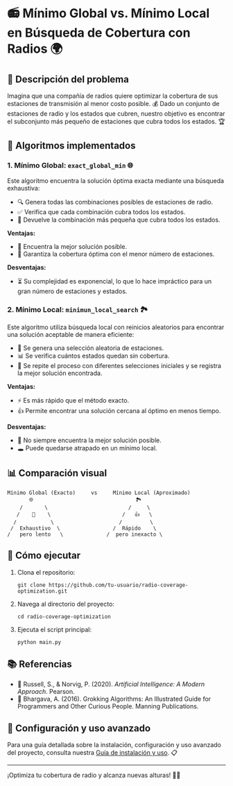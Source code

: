 # 📻 Mínimo Global vs. Mínimo Local en Búsqueda de Cobertura con Radios 🌍

## 🎯 Descripción del problema

Imagina que una compañía de radios quiere optimizar la cobertura de sus estaciones de transmisión al menor costo posible. 💰 Dado un conjunto de estaciones de radio y los estados que cubren, nuestro objetivo es encontrar el subconjunto más pequeño de estaciones que cubra todos los estados. 🏆

## 🧠 Algoritmos implementados

### 1. Mínimo Global: `exact_global_min` 🌐

Este algoritmo encuentra la solución óptima exacta mediante una búsqueda exhaustiva:

- 🔍 Genera todas las combinaciones posibles de estaciones de radio.
- ✅ Verifica que cada combinación cubra todos los estados.
- 🏅 Devuelve la combinación más pequeña que cubra todos los estados.

**Ventajas:**
- 🎯 Encuentra la mejor solución posible.
- 💯 Garantiza la cobertura óptima con el menor número de estaciones.

**Desventajas:**
- ⏳ Su complejidad es exponencial, lo que lo hace impráctico para un gran número de estaciones y estados.

### 2. Mínimo Local: `minimun_local_search` 🏞️

Este algoritmo utiliza búsqueda local con reinicios aleatorios para encontrar una solución aceptable de manera eficiente:

- 🎲 Se genera una selección aleatoria de estaciones.
- 📊 Se verifica cuántos estados quedan sin cobertura.
- 🔁 Se repite el proceso con diferentes selecciones iniciales y se registra la mejor solución encontrada.

**Ventajas:**
- ⚡ Es más rápido que el método exacto.
- 👍 Permite encontrar una solución cercana al óptimo en menos tiempo.

**Desventajas:**
- 🎯 No siempre encuentra la mejor solución posible.
- 🕳️ Puede quedarse atrapado en un mínimo local.

## 📊 Comparación visual

```
Mínimo Global (Exacto)     vs     Mínimo Local (Aproximado)
       🌐                                 🏞️
    /       \                          /     \
   /    🎯    \                       /   👍   \
  /           \                     /         \
 /  Exhaustivo  \                 /  Rápido    \
/   pero lento   \              /  pero inexacto \
```

## 🚀 Cómo ejecutar

1. Clona el repositorio:
   ```
   git clone https://github.com/tu-usuario/radio-coverage-optimization.git
   ```
2. Navega al directorio del proyecto:
   ```
   cd radio-coverage-optimization
   ```
3. Ejecuta el script principal:
   ```
   python main.py
   ```

## 📚 Referencias

- 📘 Russell, S., & Norvig, P. (2020). *Artificial Intelligence: A Modern Approach*. Pearson.
- 📗 Bhargava, A. (2016). Grokking Algorithms: An Illustrated Guide for Programmers and Other Curious People. Manning Publications.

## 🔧 Configuración y uso avanzado

Para una guía detallada sobre la instalación, configuración y uso avanzado del proyecto, consulta nuestra [Guía de instalación y uso](how_to_execute.md). 📋

---

¡Optimiza tu cobertura de radio y alcanza nuevas alturas! 📡🚀

